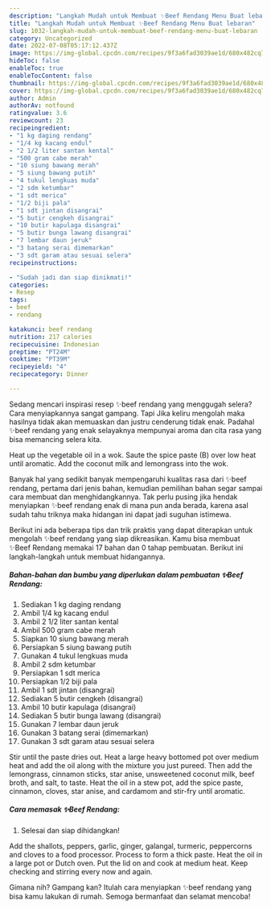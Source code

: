 ```yaml
---
description: "Langkah Mudah untuk Membuat ✨️Beef Rendang Menu Buat lebaran"
title: "Langkah Mudah untuk Membuat ✨️Beef Rendang Menu Buat lebaran"
slug: 1032-langkah-mudah-untuk-membuat-beef-rendang-menu-buat-lebaran
category: Uncategorized
date: 2022-07-08T05:17:12.437Z
image: https://img-global.cpcdn.com/recipes/9f3a6fad3039ae1d/680x482cq70/beef-rendang-foto-resep-utama.jpg
hideToc: false
enableToc: true
enableTocContent: false
thumbnail: https://img-global.cpcdn.com/recipes/9f3a6fad3039ae1d/680x482cq70/beef-rendang-foto-resep-utama.jpg
cover: https://img-global.cpcdn.com/recipes/9f3a6fad3039ae1d/680x482cq70/beef-rendang-foto-resep-utama.jpg
author: Admin
authorAv: notfound
ratingvalue: 3.6
reviewcount: 23
recipeingredient:
- "1 kg daging rendang"
- "1/4 kg kacang endul"
- "2 1/2 liter santan kental"
- "500 gram cabe merah"
- "10 siung bawang merah"
- "5 siung bawang putih"
- "4 tukul lengkuas muda"
- "2 sdm ketumbar"
- "1 sdt merica"
- "1/2 biji pala"
- "1 sdt jintan disangrai"
- "5 butir cengkeh disangrai"
- "10 butir kapulaga disangrai"
- "5 butir bunga lawang disangrai"
- "7 lembar daun jeruk"
- "3 batang serai dimemarkan"
- "3 sdt garam atau sesuai selera"
recipeinstructions:

- "Sudah jadi dan siap dinikmati!"
categories:
- Resep
tags:
- beef
- rendang

katakunci: beef rendang 
nutrition: 217 calories
recipecuisine: Indonesian
preptime: "PT24M"
cooktime: "PT39M"
recipeyield: "4"
recipecategory: Dinner

---
```



Sedang mencari inspirasi resep ✨️beef rendang yang menggugah selera? Cara menyiapkannya sangat gampang. Tapi Jika keliru mengolah maka hasilnya tidak akan memuaskan dan justru cenderung tidak enak. Padahal ✨️beef rendang yang enak selayaknya mempunyai aroma dan cita rasa yang bisa memancing selera kita.


Heat up the vegetable oil in a wok. Saute the spice paste (B) over low heat until aromatic. Add the coconut milk and lemongrass into the wok.

Banyak hal yang sedikit banyak mempengaruhi kualitas rasa dari ✨️beef rendang, pertama dari jenis bahan, kemudian pemilihan bahan segar sampai cara membuat dan menghidangkannya. Tak perlu pusing jika hendak menyiapkan ✨️beef rendang enak di mana pun anda berada, karena asal sudah tahu triknya maka hidangan ini dapat jadi suguhan istimewa.


Berikut ini ada beberapa tips dan trik praktis yang dapat diterapkan untuk mengolah ✨️beef rendang yang siap dikreasikan. Kamu bisa membuat ✨️Beef Rendang memakai 17 bahan dan 0 tahap pembuatan. Berikut ini langkah-langkah untuk membuat hidangannya.

<!--inarticleads1-->

##### Bahan-bahan dan bumbu yang diperlukan dalam pembuatan ✨️Beef Rendang:

1. Sediakan 1 kg daging rendang
1. Ambil 1/4 kg kacang endul
1. Ambil 2 1/2 liter santan kental
1. Ambil 500 gram cabe merah
1. Siapkan 10 siung bawang merah
1. Persiapkan 5 siung bawang putih
1. Gunakan 4 tukul lengkuas muda
1. Ambil 2 sdm ketumbar
1. Persiapkan 1 sdt merica
1. Persiapkan 1/2 biji pala
1. Ambil 1 sdt jintan (disangrai)
1. Sediakan 5 butir cengkeh (disangrai)
1. Ambil 10 butir kapulaga (disangrai)
1. Sediakan 5 butir bunga lawang (disangrai)
1. Gunakan 7 lembar daun jeruk
1. Gunakan 3 batang serai (dimemarkan)
1. Gunakan 3 sdt garam atau sesuai selera


Stir until the paste dries out. Heat a large heavy bottomed pot over medium heat and add the oil along with the mixture you just pureed. Then add the lemongrass, cinnamon sticks, star anise, unsweetened coconut milk, beef broth, and salt, to taste. Heat the oil in a stew pot, add the spice paste, cinnamon, cloves, star anise, and cardamom and stir-fry until aromatic. 

<!--inarticleads2-->

##### Cara memasak ✨️Beef Rendang:


1. Selesai dan siap dihidangkan!

Add the shallots, peppers, garlic, ginger, galangal, turmeric, peppercorns and cloves to a food processor. Process to form a thick paste. Heat the oil in a large pot or Dutch oven. Put the lid on and cook at medium heat. Keep checking and stirring every now and again. 

Gimana nih? Gampang kan? Itulah cara menyiapkan ✨️beef rendang yang bisa kamu lakukan di rumah. Semoga bermanfaat dan selamat mencoba!
